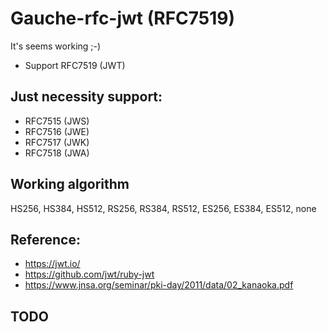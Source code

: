 # Gauche-rfc-jwt (RFC7519)

It's seems working ;-)

- Support RFC7519 (JWT)

## Just necessity support:

- RFC7515 (JWS)
- RFC7516 (JWE)
- RFC7517 (JWK)
- RFC7518 (JWA)

## Working algorithm

HS256, HS384, HS512,
RS256, RS384, RS512,
ES256, ES384, ES512,
none

## Reference:

- https://jwt.io/
- https://github.com/jwt/ruby-jwt
- https://www.jnsa.org/seminar/pki-day/2011/data/02_kanaoka.pdf

## TODO


